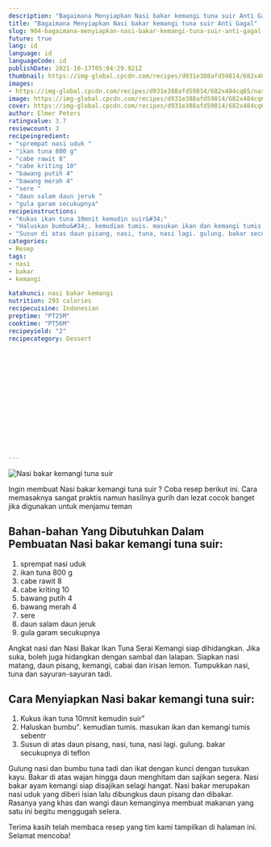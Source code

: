 ```yaml
---
description: "Bagaimana Menyiapkan Nasi bakar kemangi tuna suir Anti Gagal"
title: "Bagaimana Menyiapkan Nasi bakar kemangi tuna suir Anti Gagal"
slug: 904-bagaimana-menyiapkan-nasi-bakar-kemangi-tuna-suir-anti-gagal
future: true
lang: id
language: id
languageCode: id
publishDate: 2021-10-17T05:04:29.921Z 
thumbnail: https://img-global.cpcdn.com/recipes/d931e388afd59814/682x484cq65/nasi-bakar-kemangi-tuna-suir-foto-resep-utama.webp
images:
- https://img-global.cpcdn.com/recipes/d931e388afd59814/682x484cq65/nasi-bakar-kemangi-tuna-suir-foto-resep-utama.webp
image: https://img-global.cpcdn.com/recipes/d931e388afd59814/682x484cq65/nasi-bakar-kemangi-tuna-suir-foto-resep-utama.webp
cover: https://img-global.cpcdn.com/recipes/d931e388afd59814/682x484cq65/nasi-bakar-kemangi-tuna-suir-foto-resep-utama.webp
author: Elmer Peters
ratingvalue: 3.7
reviewcount: 3
recipeingredient:
- "sprempat nasi uduk "
- "ikan tuna 800 g"
- "cabe rawit 8"
- "cabe kriting 10"
- "bawang putih 4"
- "bawang merah 4"
- "sere "
- "daun salam daun jeruk "
- "gula garam secukupnya"
recipeinstructions:
- "Kukus ikan tuna 10mnit kemudin suir&#34;"
- "Haluskan bumbu&#34;. kemudian tumis. masukan ikan dan kemangi tumis sebentr"
- "Susun di atas daun pisang, nasi, tuna, nasi lagi. gulung. bakar secukupnya di teflon"
categories:
- Resep
tags:
- nasi
- bakar
- kemangi

katakunci: nasi bakar kemangi 
nutrition: 293 calories
recipecuisine: Indonesian
preptime: "PT25M"
cooktime: "PT56M"
recipeyield: "2"
recipecategory: Dessert


     
    
    
    
    
    
    
    
    
    
    
      
    
---
```



![Nasi bakar kemangi tuna suir](https://img-global.cpcdn.com/recipes/d931e388afd59814/682x484cq65/nasi-bakar-kemangi-tuna-suir-foto-resep-utama.webp)

Ingin membuat Nasi bakar kemangi tuna suir ? Coba resep berikut ini. Cara memasaknya sangat praktis namun hasilnya gurih dan lezat cocok banget jika digunakan untuk menjamu teman

<!--inarticleads1-->

## Bahan-bahan Yang Dibutuhkan Dalam Pembuatan Nasi bakar kemangi tuna suir:

1. sprempat nasi uduk 
1. ikan tuna 800 g
1. cabe rawit 8
1. cabe kriting 10
1. bawang putih 4
1. bawang merah 4
1. sere 
1. daun salam daun jeruk 
1. gula garam secukupnya

Angkat nasi dan Nasi Bakar Ikan Tuna Serai Kemangi siap dihidangkan. Jika suka, boleh juga hidangkan dengan sambal dan lalapan. Siapkan nasi matang, daun pisang, kemangi, cabai dan irisan lemon. Tumpukkan nasi, tuna dan sayuran-sayuran tadi. 

<!--inarticleads2-->

## Cara Menyiapkan Nasi bakar kemangi tuna suir:

1. Kukus ikan tuna 10mnit kemudin suir&#34;
1. Haluskan bumbu&#34;. kemudian tumis. masukan ikan dan kemangi tumis sebentr
1. Susun di atas daun pisang, nasi, tuna, nasi lagi. gulung. bakar secukupnya di teflon


Gulung nasi dan bumbu tuna tadi dan ikat dengan kunci dengan tusukan kayu. Bakar di atas wajan hingga daun menghitam dan sajikan segera. Nasi bakar ayam kemangi siap disajikan selagi hangat. Nasi bakar merupakan nasi uduk yang diberi isian lalu dibungkus daun pisang dan dibakar. Rasanya yang khas dan wangi daun kemanginya membuat makanan yang satu ini begitu menggugah selera. 

Terima kasih telah membaca resep yang tim kami tampilkan di halaman ini. Selamat mencoba!
